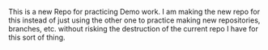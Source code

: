This is a new Repo for practicing Demo work.
I am making the new repo for this instead of just using the other one to 
practice making new repositories, branches, etc. without risking the 
destruction of the current repo I have for this sort of thing.

